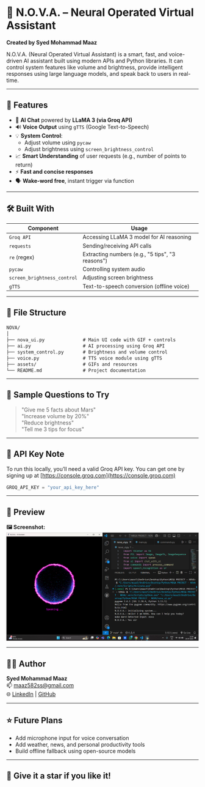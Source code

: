 
# 🤖 N.O.V.A. – Neural Operated Virtual Assistant

**Created by Syed Mohammad Maaz**

N.O.V.A. (Neural Operated Virtual Assistant) is a smart, fast, and voice-driven AI assistant built using modern APIs and Python libraries. It can control system features like volume and brightness, provide intelligent responses using large language models, and speak back to users in real-time.

---

## 🚀 Features

- 🧠 **AI Chat** powered by **LLaMA 3 (via Groq API)**  
- 🔊 **Voice Output** using `gTTS` (Google Text-to-Speech)  
- 💡 **System Control**:
  - Adjust volume using `pycaw`
  - Adjust brightness using `screen_brightness_control`
- 📈 **Smart Understanding** of user requests (e.g., number of points to return)
- ⚡ **Fast and concise responses**
- 🗣️ **Wake-word free**, instant trigger via function

---

## 🛠️ Built With

| Component               | Usage                                           |
|------------------------|--------------------------------------------------|
| `Groq API`             | Accessing LLaMA 3 model for AI reasoning        |
| `requests`             | Sending/receiving API calls                     |
| `re` (regex)           | Extracting numbers (e.g., "5 tips", "3 reasons")|
| `pycaw`                | Controlling system audio                        |
| `screen_brightness_control` | Adjusting screen brightness              |
| `gTTS`                 | Text-to-speech conversion (offline voice)       |

---

## 🧩 File Structure

```
NOVA/
│
├── nova_ui.py              # Main UI code with GIF + controls
├── ai.py                   # AI processing using Groq API
├── system_control.py       # Brightness and volume control
├── voice.py                # TTS voice module using gTTS
├── assets/                 # GIFs and resources
└── README.md               # Project documentation
```

---

## 🧪 Sample Questions to Try

> "Give me 5 facts about Mars"  
> "Increase volume by 20%"  
> "Reduce brightness"  
> "Tell me 3 tips for focus"

---

## 🔐 API Key Note

To run this locally, you’ll need a valid Groq API key. You can get one by signing up at [https://console.groq.com](https://console.groq.com)

```python
GROQ_API_KEY = "your_api_key_here"
```

---

## 📸 Preview

**🖼️ Screenshot:**
![NOVA UI Screenshot](assets/preview.png)

---

## 🧑‍💻 Author

**Syed Mohammad Maaz**  
📫 [maaz582ss@gmail.com](mailto:maaz582ss@gmail.com)  
🌐 [LinkedIn](https://www.linkedin.com/in/maaz9764) | [GitHub](https://github.com/syedmaaz2212)

---

## ⭐ Future Plans

- Add microphone input for voice conversation  
- Add weather, news, and personal productivity tools  
- Build offline fallback using open-source models  

---

## 🌟 Give it a star if you like it!
